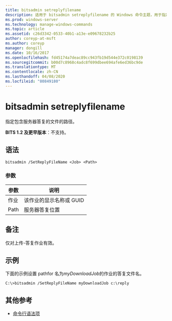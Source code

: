 ```yaml
---
title: bitsadmin setreplyfilename
description: 适用于 bitsadmin setreplyfilename 的 Windows 命令主题，用于指定包含服务器回复的文件的路径。
ms.prod: windows-server
ms.technology: manage-windows-commands
ms.topic: article
ms.assetid: c26d3342-0533-40b1-a13e-e09678232b25
author: coreyp-at-msft
ms.author: coreyp
manager: dongill
ms.date: 10/16/2017
ms.openlocfilehash: fd45174a7deac89cc943fb19d544e372c0198139
ms.sourcegitcommit: b00d7c8968c4adc8f699dbee694afe6ed36bc9de
ms.translationtype: MT
ms.contentlocale: zh-CN
ms.lasthandoff: 04/08/2020
ms.locfileid: "80849180"
---
```

# <a name="bitsadmin-setreplyfilename"></a>bitsadmin setreplyfilename

指定包含服务器答复的文件的路径。

**BITS 1.2 及更早版本**：不支持。

## <a name="syntax"></a>语法

```
bitsadmin /SetReplyFileName <Job> <Path>
```

### <a name="parameters"></a>参数

|参数|说明|
|---------|-----------|
|作业|该作业的显示名称或 GUID|
|Path|服务器答复位置|

## <a name="remarks"></a>备注

仅对上传-答复作业有效。

## <a name="examples"></a><a name=BKMK_examples></a>示例

下面的示例设置 pathfor 名为*myDownloadJob*的作业的答复文件名。
```
C:\>bitsadmin /SetReplyFileName myDownloadJob c:\reply
```

## <a name="additional-references"></a>其他参考

- [命令行语法项](command-line-syntax-key.md)